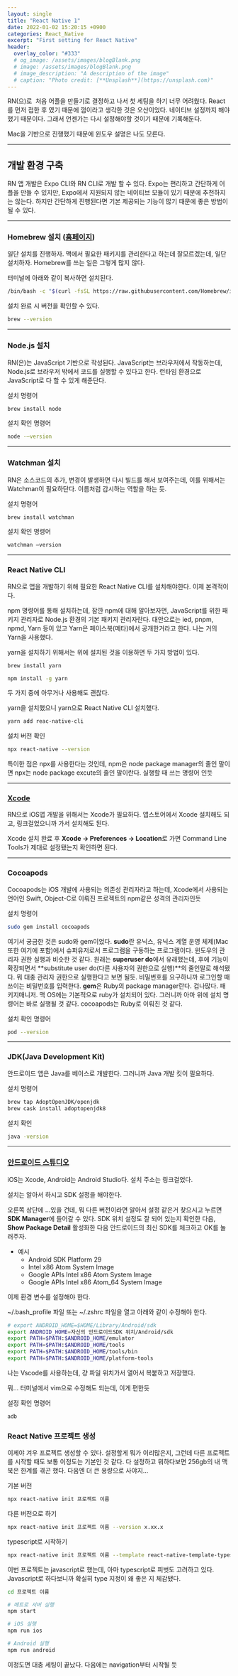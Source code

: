 ```yaml
---
layout: single
title: "React Native 1"
date: 2022-01-02 15:20:15 +0900
categories: React_Native
excerpt: "First setting for React Native"
header:
  overlay_color: "#333"
  # og_image: /assets/images/blogBlank.png
  # image: /assets/images/blogBlank.png
  # image_description: "A description of the image"
  # caption: "Photo credit: [**Unsplash**](https://unsplash.com)"
---
```


RN(으)로  처음 어플을 만들기로 결정하고 나서 첫 세팅을 하기 너무 어려웠다. React를 먼저 접한 후 였기 때문에 껌이라고 생각한 것은 오산이었다. 네이티브 설정까지 해야했기 때문이다. 그래서 언젠가는 다시 설정해야할 것이기 때문에 기록해둔다.

Mac을 기반으로 진행했기 때문에 윈도우 설명은 나도 모른다.

---

## 개발 환경 구축

RN 앱 개발은 Expo CLI와 RN CLI로 개발 할 수 있다. Expo는 편리하고 간단하게 어플을 만들 수 있지만, Expo에서 지원되지 않는 네이티브 모듈이 있기 때문에 추천하지는 않는다. 하지만 간단하게 진행된다면 기본 제공되는 기능이 많기 때문에 좋은 방법이 될 수 있다.

---

### Homebrew 설치 ([홈페이지](https://brew.sh/))

일단 설치를 진행하자. 맥에서 필요한 패키지를 관리한다고 하는데 잘모르겠는데, 일단 설치하자. Homebrew를 쓰는 일은 그렇게 많지 않다.

터미널에 아래와 같이 복사하면 설치된다.

```bash
/bin/bash -c "$(curl -fsSL https://raw.githubusercontent.com/Homebrew/install/HEAD/install.sh)"
```

설치 완료 시 버전을 확인할 수 있다.

```bash
brew --version
```

---

### Node.js 설치

RN(은)는 JavaScript 기반으로 작성된다. JavaScript는 브라우저에서 작동하는데, Node.js로 브라우저 밖에서 코드를 실행할 수 있다고 한다. 런타임 환경으로 JavaScript로 다 할 수 있게 해준단다.

설치 명령어

```bash
brew install node
```

설치 확인 명령어

```bash
node -–version
```

---

### Watchman 설치

RN은 소스코드의 추가, 변경이 발생하면 다시 빌드를 해서 보여주는데, 이를 위해서는 Watchman이 필요하단다. 이름처럼 감시하는 역할을 하는 듯.

설치 명령어

```bash
brew install watchman
```

설치 확인 명령어

```bash
watchman –version
```

---

### React Native CLI

RN으로 앱을 개발하기 위해 필요한 React Native CLI를 설치해야한다. 이제 본격적이다.

npm 명령어를 통해 설치하는데, 잠깐 npm에 대해 알아보자면, JavaScript를 위한 패키지 관리자로 Node.js 환경의 기본 패키지 관리자란다. 대안으로는 ied, pnpm, npmd, Yarn 등이 있고 Yarn은 페이스북(메타)에서 공개한거라고 한다. 나는 거의 Yarn을 사용했다.

yarn을 설치하기 위해서는 위에 설치된 것을 이용하면 두 가지 방법이 있다.

```bash
brew install yarn
```

```bash
npm install -g yarn
```

두 가지 중에 아무거나 사용해도 괜찮다.

yarn을 설치했으니 yarn으로 React Native CLI 설치했다.

```bash
yarn add reac-native-cli
```

설치 버전 확인

```bash
npx react-native --version
```

특이한 점은 npx를 사용한다는 것인데, npm은 node package manager의 줄인 말이면 npx는 node package excute의 줄인 말이란다. 실행할 때 쓰는 명령어 인듯

---

### [Xcode](https://apps.apple.com/us/app/xcode/id497799835?mt=12)

RN으로 iOS앱 개발을 위해서는 Xcode가 필요하다. 앱스토어에서 Xcode 설치해도 되고, 링크걸었으니까 가서 설치해도 된다.

Xcode 설치 완료 후 **Xcode -> Preferences -> Location**로 가면 Command Line Tools가 제대로 설정됐는지 확인하면 된다.

---

### Cocoapods

Cocoapods는 iOS 개발에 사용되는 의존성 관리자라고 하는데, Xcode에서 사용되는 언어인 Swift, Object-C로 이뤄진 프로젝트의 npm같은 성격의 관리자인듯

설치 명령어

```bash
sudo gem install cocoapods
```

여기서 궁금한 것은 sudo와 gem이었다.
**sudo**란 유닉스, 유닉스 계열 운영 체제(Mac또한 여기에 포함)에서 슈퍼유저로서 프로그램을 구동하는 프로그램이다. 윈도우의 관리자 권한 실행과 비슷한 것 같다. 원래는 **superuser do**에서 유래했는데, 후에 기능이 확장되면서 **substitute user do(다른 사용자의 권한으로 실행)**의 줄인말로 해석됐다. 뭐 대충 관리자 권한으로 실행한다고 보면 될듯. 비밀번호를 요구하니까 로그인할 때 쓰이는 비밀번호를 입력한다.
**gem**은 Ruby의 package manager란다. 겁나많다. 패키지매니저. 맥 OS에는 기본적으로 ruby가 설치되어 있다. 그러니까 아마 위에 설치 명령어는 바로 실행될 것 같다.
cocoapods는 Ruby로 이뤄진 것 같다.

설치 확인 명령어

```bash
pod --version
```

---

### JDK(Java Development Kit)

안드로이드 앱은 Java를 베이스로 개발한다. 그러니까 Java 개발 킷이 필요하다.

설치 명령어

```bash
brew tap AdoptOpenJDK/openjdk
brew cask install adoptopenjdk8
```

설치 확인

```bash
java -version
```

---

### [안드로이드 스튜디오](https://developer.android.com/studio)

iOS는 Xcode, Android는 Android Studio다. 설치 주소는 링크걸었다.

설치는 알아서 하시고 SDK 설정을 해야한다.

오른쪽 상단에 ...있을 건데, 뭐 다른 버전이라면 알아서 설정 같은거 찾으시고 누르면 **SDK Manager**에 들어갈 수 있다. SDK 위치 설정도 잘 되어 있는지 확인한 다음, **Show Package Detail** 활성화한 다음 안드로이드의 최신 SDK를 체크하고 OK를 눌러주자.

- 예시
  - Android SDK Platform 29
  - Intel x86 Atom System Image
  - Google APIs Intel x86 Atom System Image
  - Google APIs Intel x86 Atom_64 System Image

이제 환경 변수를 설정해야 한다.

~/.bash_profile 파일 또는 ~/.zshrc 파일을 열고 아래와 같이 수정해야 한다.

```bash
# export ANDROID_HOME=$HOME/Library/Android/sdk
export ANDROID_HOME=자신의 안드로이드SDK 위치/Android/sdk
export PATH=$PATH:$ANDROID_HOME/emulator
export PATH=$PATH:$ANDROID_HOME/tools
export PATH=$PATH:$ANDROID_HOME/tools/bin
export PATH=$PATH:$ANDROID_HOME/platform-tools
```

나는 Vscode를 사용하는데, 걍 파일 위치가서 열어서 복붙하고 저장했다.

뭐... 터미널에서 vim으로 수정해도 되는데, 이게 편한듯

설정 확인 명령어

```bash
adb
```

### React Native 프로젝트 생성

이제야 겨우 프로젝트 생성할 수 있다. 설정할게 뭐가 이리많은지, 그런데 다른 프로젝트를 시작할 때도 보통 이정도는 기본인 것 같다. 다 설정하고 뭐하다보면 256gb의 내 맥북은 한계를 겪곤 했다. 다음엔 더 큰 용량으로 사야지...

기본 버전

```bash
npx react-native init 프로젝트 이름
```

다른 버전으로 하기

```bash
npx react-native init 프로젝트 이름 --version x.xx.x
```

typescript로 시작하기

```bash
npx react-native init 프로젝트 이름 --template react-native-template-typescript
```

이번 프로젝트는 javascript로 했는데, 아마 typescript로 피벗도 고려하고 있다. Javascript로 하다보니까 확실히 type 지정이 왜 좋은 지 체감됐다.

```bash
cd 프로젝트 이름

# 메트로 서버 실행
npm start

# iOS 실행
npm run ios

# Android 실행
npm run android
```

이정도면 대충 세팅이 끝났다. 다음에는 navigation부터 시작될 듯
